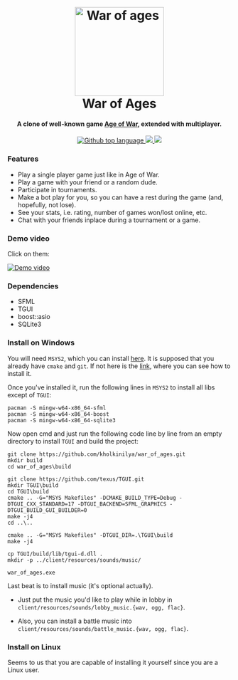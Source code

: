 <h1 align="center">
  <br>
  <a href="https://github.com/kholkinilya/war_of_ages"><img src="https://github.com/kholkinilya/war_of_ages/blob/multiplayer_debug/client/resources/pictures/logo.png?raw=true" alt="War of ages" width="200"></a>
  <br>
  War of Ages
  <br>
</h1>

<h4 align="center"> A clone of well-known game <a href="https://igroutka.ru/flesh-igry/28216-age-of-war.html" target="_blank">Age of War</a>, extended with multiplayer.</h4>

<p align="center">
  <a href="https://github.com/kholkinilya/war_of_ages">
    <img src="https://img.shields.io/github/languages/top/kholkinilya/war_of_ages?logo=github&style=flat-square"
         alt="Github top language">
  </a>
  <a href="https://github.com/kholkinilya/war_of_ages/blob/main/LICENSE">
    <img src="https://img.shields.io/github/license/kholkinilya/war_of_ages?style=flat-square">
  </a>
  <a href="https://www.google.com/search?q=%D0%BA%D0%BE%D1%82%D1%8F%D1%82%D0%B0+%D0%B2+%D0%BA%D0%BE%D1%80%D0%B7%D0%B8%D0%BD%D0%BA%D0%B5&sxsrf=ALiCzsYMkSzTyIJ_FxOqX7Auo69DxZ0BPA:1654372913022&source=lnms&tbm=isch&sa=X&ved=2ahUKEwiq4rmuy5T4AhVLBxAIHUppCc8Q_AUoAXoECAEQAw&biw=1536&bih=714&dpr=1.25">
    <img src="https://img.shields.io/github/commit-activity/y/kholkinilya/war_of_ages">
  </a>
</p>

### Features

* Play a single player game just like in Age of War.
* Play a game with your friend or a random dude.
* Participate in tournaments.
* Make a bot play for you, so you can have a rest during the game (and, hopefully, not lose).
* See your stats, i.e. rating, number of games won/lost online, etc.
* Chat with your friends inplace during a tournament or a game.

### Demo video

Click on them:

[![Demo video](https://static8.depositphotos.com/1394326/864/i/600/depositphotos_8642715-stock-photo-six-in-a-basket.jpg)](https://www.youtube.com/watch?v=k8IB5wZuL_I&t=0s)

### Dependencies

* SFML
* TGUI
* boost::asio
* SQLite3

### Install on Windows

You will need `MSYS2`, which you can install [here](https://www.msys2.org/#installation).
It is supposed that you already have `cmake` and `git`. If not here is the 
[link](https://wiki.compscicenter.ru/index.php/C%2B%2B_1MIT_%D0%B2%D0%B5%D1%81%D0%BD%D0%B0_1_2022), where you can see how to install it.

Once you've installed it, run the following lines in `MSYS2` to install all libs except of `TGUI`:

```
pacman -S mingw-w64-x86_64-sfml 
pacman -S mingw-w64-x86_64-boost
pacman -S mingw-w64-x86_64-sqlite3 
```

Now open cmd and just run the following code line by line from an empty
directory to install `TGUI` and build the project:

``` 
git clone https://github.com/kholkinilya/war_of_ages.git
mkdir build
cd war_of_ages\build

git clone https://github.com/texus/TGUI.git
mkdir TGUI\build
cd TGUI\build
cmake .. -G="MSYS Makefiles" -DCMAKE_BUILD_TYPE=Debug -DTGUI_CXX_STANDARD=17 -DTGUI_BACKEND=SFML_GRAPHICS -DTGUI_BUILD_GUI_BUILDER=0
make -j4
cd ..\..

cmake .. -G="MSYS Makefiles" -DTGUI_DIR=.\TGUI\build
make -j4  

cp TGUI/build/lib/tgui-d.dll .
mkdir -p ../client/resources/sounds/music/

war_of_ages.exe
```

Last beat is to install music (it's optional actually).
* Just put the music you'd like to play while in lobby in `client/resources/sounds/lobby_music.{wav, ogg, flac}`.

* Also, you can install a battle music into `client/resources/sounds/battle_music.{wav, ogg, flac}`.

### Install on Linux

Seems to us that you are capable of installing it yourself since you are a Linux user.

